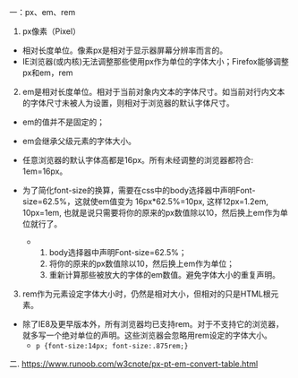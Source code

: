 



一：px、em、rem

1. px像素（Pixel）
- 相对长度单位。像素px是相对于显示器屏幕分辨率而言的。
- IE浏览器(或内核)无法调整那些使用px作为单位的字体大小；Firefox能够调整px和em，rem

2. em是相对长度单位。相对于当前对象内文本的字体尺寸。如当前对行内文本的字体尺寸未被人为设置，则相对于浏览器的默认字体尺寸。
- em的值并不是固定的；
- em会继承父级元素的字体大小。
- 任意浏览器的默认字体高都是16px。所有未经调整的浏览器都符合: 1em=16px。
- 为了简化font-size的换算，需要在css中的body选择器中声明Font-size=62.5%，这就使em值变为 16px*62.5%=10px, 这样12px=1.2em, 10px=1em, 也就是说只需要将你的原来的px数值除以10，然后换上em作为单位就行了。

    - 1. body选择器中声明Font-size=62.5%；
      2. 将你的原来的px数值除以10，然后换上em作为单位；
      3. 重新计算那些被放大的字体的em数值。避免字体大小的重复声明。


3. rem作为元素设定字体大小时，仍然是相对大小，但相对的只是HTML根元素。
- 除了IE8及更早版本外，所有浏览器均已支持rem。对于不支持它的浏览器，就多写一个绝对单位的声明。这些浏览器会忽略用rem设定的字体大小。
  - `p {font-size:14px; font-size:.875rem;}`



二. 
https://www.runoob.com/w3cnote/px-pt-em-convert-table.html